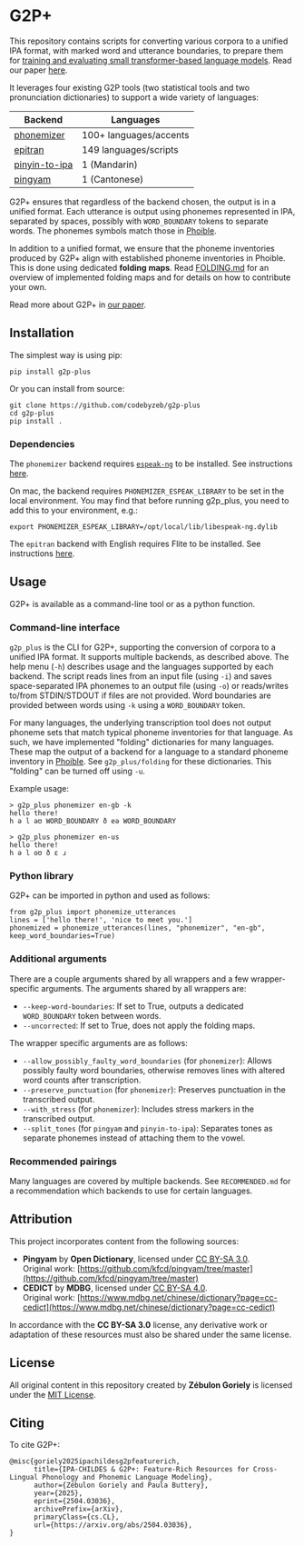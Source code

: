 # G2P+

This repository contains scripts for converting various corpora to a unified IPA format, with marked word and utterance boundaries, to prepare them for [training and evaluating small transformer-based language models](https://github.com/codebyzeb/PhonemeTransformers). Read our paper [here](
https://arxiv.org/abs/2504.03036).

It leverages four existing G2P tools (two statistical tools and two pronunciation dictionaries) to support a wide variety of languages:

| Backend        | Languages   |
|------------------|--------|
| [phonemizer](https://github.com/bootphon/phonemizer)           | 100+ languages/accents    |
| [epitran](https://github.com/dmort27/epitran)          | 149 languages/scripts     |
| [pinyin-to-ipa](https://github.com/stefantaubert/pinyin-to-ipa)         | 1 (Mandarin)     |
| [pingyam](https://github.com/kfcd/pingyam/blob/master/pingyambiu)           | 1 (Cantonese)     |

G2P+ ensures that regardless of the backend chosen, the output is in a unified format. Each utterance is output using phonemes represented in IPA, separated by spaces, possibly with `WORD_BOUNDARY` tokens to separate words. The phonemes symbols match those in [Phoible](https://phoible.org/).

In addition to a unified format, we ensure that the phoneme inventories produced by G2P+ align with established phoneme inventories in Phoible. This is done using dedicated **folding maps**. Read [FOLDING.md](https://github.com/codebyzeb/g2p-plus/blob/main/FOLDING.md) for an overview of implemented folding maps and for details on how to contribute your own.

Read more about G2P+ in [our paper](https://arxiv.org/abs/2504.03036).

## Installation

The simplest way is using pip:

```
pip install g2p-plus
```

Or you can install from source:

```
git clone https://github.com/codebyzeb/g2p-plus
cd g2p-plus
pip install .
```

### Dependencies

The `phonemizer` backend requires [`espeak-ng`](https://github.com/espeak-ng/espeak-ng) to be installed. See instructions [here](https://bootphon.github.io/phonemizer/install.html).

On mac, the backend requires `PHONEMIZER_ESPEAK_LIBRARY` to be set in the local environment. You may find that before running g2p_plus, you need to add this to your environment, e.g.:

```
export PHONEMIZER_ESPEAK_LIBRARY=/opt/local/lib/libespeak-ng.dylib
```

The `epitran` backend with English requires Flite to be installed. See instructions [here](https://github.com/dmort27/epitran#installation-of-flite-for-english-g2p). 

## Usage

G2P+ is available as a command-line tool or as a python function. 

### Command-line interface

`g2p_plus` is the CLI for G2P+, supporting the conversion of corpora to a unified IPA format. It supports multiple backends, as described above. The help menu (`-h`) describes usage and the languages supported by each backend. The script reads lines from an input file (using `-i`) and saves space-separated IPA phonemes to an output file (using `-o`) or reads/writes to/from STDIN/STDOUT if files are not provided. Word boundaries are provided between words using `-k` using a `WORD_BOUNDARY` token.

For many languages, the underlying transcription tool does not output phoneme sets that match typical phoneme inventories for that language. As such, we have implemented "folding" dictionaries for many languages. These map the output of a backend for a language to a standard phoneme inventory in [Phoible](https://phoible.org/). See `g2p_plus/folding` for these dictionaries. This "folding" can be turned off using `-u`. 

Example usage:

```
> g2p_plus phonemizer en-gb -k
hello there!
h ə l əʊ WORD_BOUNDARY ð eə WORD_BOUNDARY

> g2p_plus phonemizer en-us
hello there!
h ə l oʊ ð ɛ ɹ
```

### Python library

G2P+ can be imported in python and used as follows:

```
from g2p_plus import phonemize_utterances
lines = ['hello there!', 'nice to meet you.']
phonemized = phonemize_utterances(lines, "phonemizer", "en-gb", keep_word_boundaries=True)
```

### Additional arguments

There are a couple arguments shared by all wrappers and a few wrapper-specific arguments. The arguments shared by all wrappers are:
- `--keep-word-boundaries`: If set to True, outputs a dedicated `WORD_BOUNDARY` token between words.
- `--uncorrected`: If set to True, does not apply the folding maps.

The wrapper specific arguments are as follows:

- `--allow_possibly_faulty_word_boundaries` (for `phonemizer`): Allows possibly faulty word boundaries, otherwise removes lines with altered word counts after transcription.
- `--preserve_punctuation` (for `phonemizer`): Preserves punctuation in the transcribed output.
- `--with_stress` (for `phonemizer`): Includes stress markers in the transcribed output.
- `--split_tones` (for `pingyam` and `pinyin-to-ipa`): Separates tones as separate phonemes instead of attaching them to the vowel.

### Recommended pairings

Many languages are covered by multiple backends. See `RECOMMENDED.md` for a recommendation which backends to use for certain languages.

## Attribution

This project incorporates content from the following sources:

<!-- - **Phoible** by **Moran, Steven & McCloy, Daniel**, licensed under [CC BY-SA 3.0](https://creativecommons.org/licenses/by-sa/3.0/).  
  Original work: [https://phoible.org/](https://phoible.org/)  -->
- **Pingyam** by **Open Dictionary**, licensed under [CC BY-SA 3.0](https://creativecommons.org/licenses/by-sa/3.0/).  
  Original work: [https://github.com/kfcd/pingyam/tree/master](https://github.com/kfcd/pingyam/tree/master) 
- **CEDICT** by **MDBG**, licensed under [CC BY-SA 4.0](https://creativecommons.org/licenses/by-sa/4.0/).  
  Original work: [https://www.mdbg.net/chinese/dictionary?page=cc-cedict](https://www.mdbg.net/chinese/dictionary?page=cc-cedict) 

In accordance with the **CC BY-SA 3.0** license, any derivative work or adaptation of these resources must also be shared under the same license.

## License

All original content in this repository created by **Zébulon Goriely** is licensed under the [MIT License](https://github.com/codebyzeb/g2p-plus/blob/main/LICENSE). 

## Citing

To cite G2P+:

```
@misc{goriely2025ipachildesg2pfeaturerich,
      title={IPA-CHILDES & G2P+: Feature-Rich Resources for Cross-Lingual Phonology and Phonemic Language Modeling}, 
      author={Zébulon Goriely and Paula Buttery},
      year={2025},
      eprint={2504.03036},
      archivePrefix={arXiv},
      primaryClass={cs.CL},
      url={https://arxiv.org/abs/2504.03036}, 
}
```
